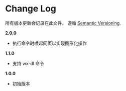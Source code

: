 # Change Log

所有版本更新会记录在此文件。
遵循 [Semantic Versioning](http://semver.org/).

**2.0.0**

- 执行命令时唤起网页以实现图形化操作

**1.1.0**

- 支持 wx-dl 命令

**1.0.0**

- 初始版本
